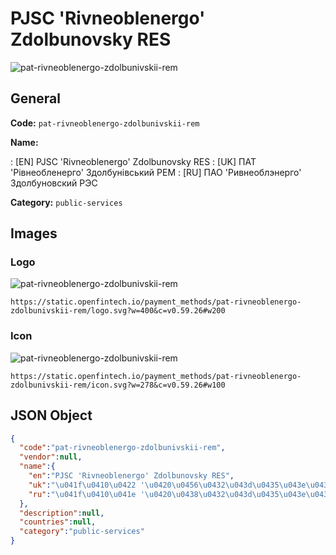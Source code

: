
# PJSC 'Rivneoblenergo' Zdolbunovsky RES 
![pat-rivneoblenergo-zdolbunivskii-rem](https://static.openfintech.io/payment_methods/pat-rivneoblenergo-zdolbunivskii-rem/logo.svg?w=400&c=v0.59.26#w200)  

## General 
**Code:** `pat-rivneoblenergo-zdolbunivskii-rem` 
 
**Name:** 
 
:	[EN] PJSC 'Rivneoblenergo' Zdolbunovsky RES 
:	[UK] ПАТ 'Рівнеобленерго' Здолбунівський РЕМ 
:	[RU] ПАО 'Ривнеоблэнерго' Здолбуновский РЭС 
 
**Category:** `public-services` 
 

## Images 

### Logo 
![pat-rivneoblenergo-zdolbunivskii-rem](https://static.openfintech.io/payment_methods/pat-rivneoblenergo-zdolbunivskii-rem/logo.svg?w=400&c=v0.59.26#w200)  

```
https://static.openfintech.io/payment_methods/pat-rivneoblenergo-zdolbunivskii-rem/logo.svg?w=400&c=v0.59.26#w200
```  

### Icon 
![pat-rivneoblenergo-zdolbunivskii-rem](https://static.openfintech.io/payment_methods/pat-rivneoblenergo-zdolbunivskii-rem/icon.svg?w=278&c=v0.59.26#w100)  

```
https://static.openfintech.io/payment_methods/pat-rivneoblenergo-zdolbunivskii-rem/icon.svg?w=278&c=v0.59.26#w100
```  

## JSON Object 

```json
{
  "code":"pat-rivneoblenergo-zdolbunivskii-rem",
  "vendor":null,
  "name":{
    "en":"PJSC 'Rivneoblenergo' Zdolbunovsky RES",
    "uk":"\u041f\u0410\u0422 '\u0420\u0456\u0432\u043d\u0435\u043e\u0431\u043b\u0435\u043d\u0435\u0440\u0433\u043e' \u0417\u0434\u043e\u043b\u0431\u0443\u043d\u0456\u0432\u0441\u044c\u043a\u0438\u0439 \u0420\u0415\u041c",
    "ru":"\u041f\u0410\u041e '\u0420\u0438\u0432\u043d\u0435\u043e\u0431\u043b\u044d\u043d\u0435\u0440\u0433\u043e' \u0417\u0434\u043e\u043b\u0431\u0443\u043d\u043e\u0432\u0441\u043a\u0438\u0439 \u0420\u042d\u0421"
  },
  "description":null,
  "countries":null,
  "category":"public-services"
}
```  

